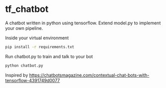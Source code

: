 # tf_chatbot
A chatbot written in python using tensorflow. Extend model.py to implement your own pipeline.

Inside your virtual environment
```bash
pip install -r requirements.txt
```
Run chatbot.py to train and talk to your bot
```bash
python chatbot.py
```

Inspired by https://chatbotsmagazine.com/contextual-chat-bots-with-tensorflow-4391749d0077

